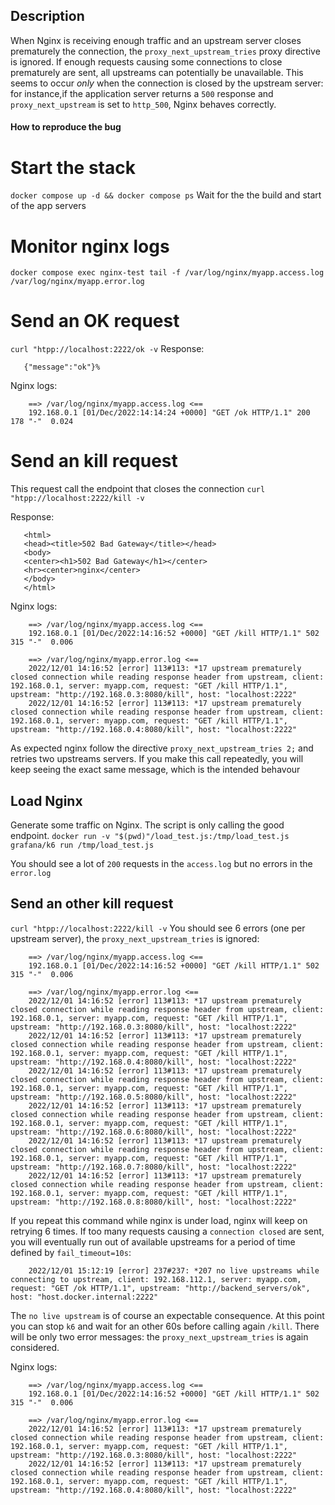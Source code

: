 ## Description
When Nginx is receiving enough traffic and an upstream server closes prematurely the connection,
the `proxy_next_upstream_tries` proxy directive is ignored. If enough requests causing some connections to close prematurely
are sent, all upstreams can potentially be unavailable. 
This seems to occur *only* when the connection is closed by the upstream server: for instance,if the application server returns a `500`
response and `proxy_next_upstream` is set to `http_500`, Nginx behaves correctly.  

#### How to reproduce the bug

# Start the stack
`docker compose up -d && docker compose ps`
Wait for the the build and start of the app servers

# Monitor nginx logs
`docker compose exec nginx-test tail -f /var/log/nginx/myapp.access.log /var/log/nginx/myapp.error.log`

# Send an OK request
`curl "htpp://localhost:2222/ok -v`
 Response:
 ``` 
    {"message":"ok"}% 
```
Nginx logs:
```
    ==> /var/log/nginx/myapp.access.log <==
    192.168.0.1 [01/Dec/2022:14:14:24 +0000] "GET /ok HTTP/1.1" 200 178 "-"  0.024
```

 # Send an kill request
 This request call the endpoint that closes the connection
`curl "htpp://localhost:2222/kill -v`
 
 Response:
 ``` 
    <html>
    <head><title>502 Bad Gateway</title></head>
    <body>
    <center><h1>502 Bad Gateway</h1></center>
    <hr><center>nginx</center>
    </body>
    </html>
 ```

 Nginx logs:
```
    ==> /var/log/nginx/myapp.access.log <==
    192.168.0.1 [01/Dec/2022:14:16:52 +0000] "GET /kill HTTP/1.1" 502 315 "-"  0.006

    ==> /var/log/nginx/myapp.error.log <==
    2022/12/01 14:16:52 [error] 113#113: *17 upstream prematurely closed connection while reading response header from upstream, client: 192.168.0.1, server: myapp.com, request: "GET /kill HTTP/1.1", upstream: "http://192.168.0.3:8080/kill", host: "localhost:2222"
    2022/12/01 14:16:52 [error] 113#113: *17 upstream prematurely closed connection while reading response header from upstream, client: 192.168.0.1, server: myapp.com, request: "GET /kill HTTP/1.1", upstream: "http://192.168.0.4:8080/kill", host: "localhost:2222"
```

As expected nginx follow the directive `proxy_next_upstream_tries 2;` and retries two upstreams servers.
If you make this call repeatedly, you will keep seeing the exact same message, which is the intended behavour

## Load Nginx
Generate some traffic on Nginx. The script is only calling the good endpoint.
`docker run -v "$(pwd)"/load_test.js:/tmp/load_test.js  grafana/k6 run /tmp/load_test.js`

You should see a lot of `200` requests in the `access.log` but no errors in the `error.log`

## Send an other kill request
`curl "htpp://localhost:2222/kill -v`
You should see 6 errors (one per upstream server), the `proxy_next_upstream_tries` is ignored:
```
    ==> /var/log/nginx/myapp.access.log <==
    192.168.0.1 [01/Dec/2022:14:16:52 +0000] "GET /kill HTTP/1.1" 502 315 "-"  0.006

    ==> /var/log/nginx/myapp.error.log <==
    2022/12/01 14:16:52 [error] 113#113: *17 upstream prematurely closed connection while reading response header from upstream, client: 192.168.0.1, server: myapp.com, request: "GET /kill HTTP/1.1", upstream: "http://192.168.0.3:8080/kill", host: "localhost:2222"
    2022/12/01 14:16:52 [error] 113#113: *17 upstream prematurely closed connection while reading response header from upstream, client: 192.168.0.1, server: myapp.com, request: "GET /kill HTTP/1.1", upstream: "http://192.168.0.4:8080/kill", host: "localhost:2222"
    2022/12/01 14:16:52 [error] 113#113: *17 upstream prematurely closed connection while reading response header from upstream, client: 192.168.0.1, server: myapp.com, request: "GET /kill HTTP/1.1", upstream: "http://192.168.0.5:8080/kill", host: "localhost:2222"
    2022/12/01 14:16:52 [error] 113#113: *17 upstream prematurely closed connection while reading response header from upstream, client: 192.168.0.1, server: myapp.com, request: "GET /kill HTTP/1.1", upstream: "http://192.168.0.6:8080/kill", host: "localhost:2222"
    2022/12/01 14:16:52 [error] 113#113: *17 upstream prematurely closed connection while reading response header from upstream, client: 192.168.0.1, server: myapp.com, request: "GET /kill HTTP/1.1", upstream: "http://192.168.0.7:8080/kill", host: "localhost:2222"
    2022/12/01 14:16:52 [error] 113#113: *17 upstream prematurely closed connection while reading response header from upstream, client: 192.168.0.1, server: myapp.com, request: "GET /kill HTTP/1.1", upstream: "http://192.168.0.8:8080/kill", host: "localhost:2222"
```

If you repeat this command while nginx is under load, nginx will keep on retrying 6 times. 
If too many requests causing a `connection closed` are sent, you will eventually run out of available upstreams for a period of time defined by `fail_timeout=10s`:
```
    2022/12/01 15:12:19 [error] 237#237: *207 no live upstreams while connecting to upstream, client: 192.168.112.1, server: myapp.com, request: "GET /ok HTTP/1.1", upstream: "http://backend_servers/ok", host: "host.docker.internal:2222"
```
The `no live upstream` is of course an expectable consequence.
At this point you can stop `k6` and wait for an other 60s before calling again `/kill`. There will be only two error messages: the `proxy_next_upstream_tries` is again considered.

 Nginx logs:
```
    ==> /var/log/nginx/myapp.access.log <==
    192.168.0.1 [01/Dec/2022:14:16:52 +0000] "GET /kill HTTP/1.1" 502 315 "-"  0.006

    ==> /var/log/nginx/myapp.error.log <==
    2022/12/01 14:16:52 [error] 113#113: *17 upstream prematurely closed connection while reading response header from upstream, client: 192.168.0.1, server: myapp.com, request: "GET /kill HTTP/1.1", upstream: "http://192.168.0.3:8080/kill", host: "localhost:2222"
    2022/12/01 14:16:52 [error] 113#113: *17 upstream prematurely closed connection while reading response header from upstream, client: 192.168.0.1, server: myapp.com, request: "GET /kill HTTP/1.1", upstream: "http://192.168.0.4:8080/kill", host: "localhost:2222"
```

